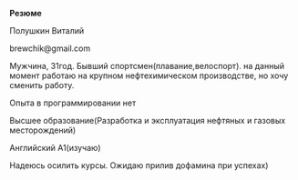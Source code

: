 **Резюме**
<p>Полушкин Виталий</p>
<p>brewchik@gmail.com</p>
<p>Мужчина, 31год. Бывший спортсмен(плавание,велоспорт). на данный момент работаю на крупном нефтехимическом производстве, но хочу сменить работу.</p>
<p>Опыта в программировании нет</p>
<p>Высшее образование(Разработка и эксплуатация нефтяных и газовых месторождений)</p>
<p>Английский А1(изучаю)</p>


<p>Надеюсь осилить курсы. Ожидаю прилив дофамина при успехах)</p>